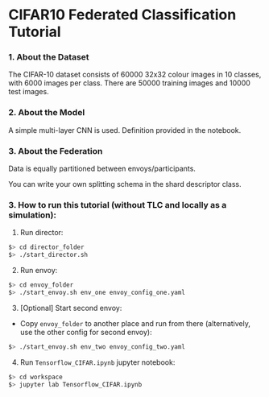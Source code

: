 # CIFAR10 Federated Classification Tutorial

### 1. About the Dataset

The CIFAR-10 dataset consists of 60000 32x32 colour images in 10 classes, with 6000 images per class. There are 50000 training images and 10000 test images.

### 2. About the Model

A simple multi-layer CNN is used. Definition provided in the notebook.

### 3. About the Federation

Data is equally partitioned between envoys/participants.

You can write your own splitting schema in the shard descriptor class.

### 3. How to run this tutorial (without TLC and locally as a simulation):

1. Run director:

```sh
$> cd director_folder
$> ./start_director.sh
```

2. Run envoy:

```sh
$> cd envoy_folder
$> ./start_envoy.sh env_one envoy_config_one.yaml
```

3. [Optional] Start second envoy:

- Copy `envoy_folder` to another place and run from there (alternatively, use the other config for second envoy):

```sh
$> ./start_envoy.sh env_two envoy_config_two.yaml
```

4. Run `Tensorflow_CIFAR.ipynb` jupyter notebook:

```sh
$> cd workspace
$> jupyter lab Tensorflow_CIFAR.ipynb
```
